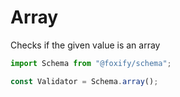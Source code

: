 # Array

Checks if the given value is an array

```typescript
import Schema from "@foxify/schema";

const Validator = Schema.array();
```

